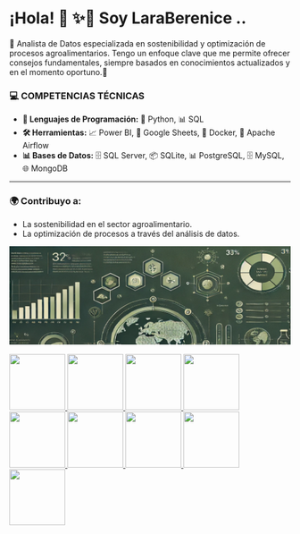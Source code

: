 # ¡Hola! 👋 ✨🔭 Soy LaraBerenice ..

🌱 Analista de Datos especializada en sostenibilidad y optimización de procesos agroalimentarios. Tengo un enfoque clave que me permite ofrecer consejos fundamentales, siempre basados en conocimientos actualizados y en el momento oportuno.🌱

### 💻 COMPETENCIAS TÉCNICAS
- **🔧 Lenguajes de Programación:** 🐍 Python, 📊 SQL
- **🛠 Herramientas:** 📈 Power BI, 📅 Google Sheets, 🐳 Docker, 🚀 Apache Airflow
- **📊 Bases de Datos:** 🗄️ SQL Server, 📦 SQLite, 📊 PostgreSQL, 🗄️ MySQL, 🌐 MongoDB

---

### 🌍 Contribuyo a:
- La sostenibilidad en el sector agroalimentario.
- La optimización de procesos a través del análisis de datos.

![Nueva Imagen](https://github.com/LaraBerenice/Repo_Imagenes/blob/main/xx.png)

<a href="git_hub">
    <img src="https://github.com/user-attachments/assets/70bb8b8e-b3ce-48a3-ae6f-5c4cb1db8434" style="width: 100px; height: 100px;">
</a>
<a href="ENLACE_ANACONDA">
    <img src="https://github.com/user-attachments/assets/509bc0ac-4459-49cf-84a3-cd86e9aa56e3" style="width: 100px; height: 100px;">
</a>
<a href="ENLACE_Python">
    <img src="https://img.icons8.com/?size=100&id=13441&format=png&color=000000" style="width: 100px; height: 100px;">
</a>
<a href="ENLACE_POWER_BI">
    <img src="https://img.icons8.com/?size=100&id=qYfwpsRXEcpc&format=png&color=000000" style="width: 100px; height: 100px;">
</a>
<a href="ENLACE_GOOGLE_SHEETS">
    <img src="https://img.icons8.com/?size=100&id=30461&format=png&color=000000" style="width: 100px; height: 100px;">
</a>
<a href="ENLACE_DOCKER">
    <img src="https://img.icons8.com/?size=100&id=cdYUlRaag9G9&format=png&color=000000" style="width: 100px; height: 100px;">
</a>
<a href="ENLACE_APACHE_AIRFLOW">
    <img src="https://github.com/user-attachments/assets/8ff6532e-81c5-4abc-bb0a-dea8e6cf0c79" style="width: 100px; height: 100px;">
</a>
<a href="ENLACE_SQL_SERVER">
    <img src="https://img.icons8.com/?size=100&id=uOsDUfEtcu5S&format=png&color=000000" style="width: 100px; height: 100px;">
</a>
<a href="ENLACE_MONGODB">
    <img src="https://github.com/user-attachments/assets/404c6695-7ff9-421e-bf46-a3cb714f1521" style="width: 100px; height: 100px;">
</a>




